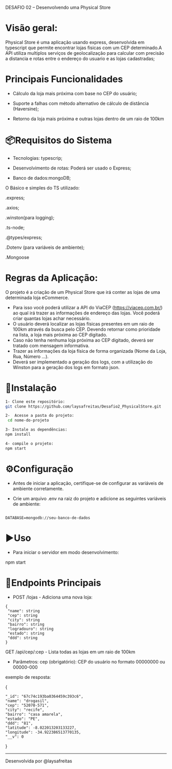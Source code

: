 DESAFIO 02 – Desenvolvendo uma Physical Store

# Visão geral:

Physical Store é uma aplicação usando express, desenvolvida em typescript que permite encontrar lojas
fisicas com um CEP determinado.A API utiliza multiplos serviços de geolocalização para calcular com precisão
a distancia e rotas entre o endereço do usuario e as lojas cadastradas;

# Principais Funcionalidades


- Cálculo da loja mais próxima com base no CEP do usuário;

- Suporte a falhas com método alternativo de cálculo de distância (Haversine);

- Retorno da loja mais próxima e outras lojas dentro de um raio de 100km


# 📦Requisitos do Sistema

- Tecnologias: typescrip;

- Desenvolvimento de rotas: Poderá ser usado o Express;

- Banco de dados:mongoDB;

O Básico e simples do TS utilizado:

.express;

.axios;

.winston(para logging);

.ts-node;

.@types/express;

.Dotenv (para variáveis de ambiente);

.Mongoose

# Regras da Aplicação:

O projeto é a criação de um Physical Store que irá conter as lojas de uma determinada loja eCommerce.
- Para isso você poderá utilizar a API do ViaCEP (https://viacep.com.br/) ao qual irá trazer as informações de endereço das lojas. Você poderá criar quantas lojas achar necessário.
- O usuário deverá localizar as lojas físicas presentes em um raio de 100km através da busca pelo CEP. Devendo retornar como prioridade na lista, a loja mais próxima ao CEP digitado.
- Caso não tenha nenhuma loja próxima ao CEP digitado, deverá ser tratado com mensagem informativa.
- Trazer as informações da loja física de forma organizada (Nome da Loja, Rua, Número ...).
- Deverá ser implementado a geração dos logs, com a utilização do Winston para a geração dos logs em formato json.

 # 🔧Instalação

 ```bash
 1- Clone este repositório:
 git clone https://github.com/laysafreitas/Desafio2_PhysicalStore.git

2-  Acesse a pasta do projeto:
  cd nome-do-projeto

3- Instale as dependências:
npm install

4- compile o projeto:
npm start
```

# ⚙️Configuração

- Antes de iniciar a aplicação, certifique-se de configurar as variáveis de ambiente corretamente.
  
- Crie um arquivo .env na raiz do projeto e adicione as seguintes variáveis de ambiente:
  
```env

DATABASE=mongodb://seu-banco-de-dados

```

# ▶️Uso

- Para iniciar o servidor em modo desenvolvimento:

npm start

# 📌Endpoints Principais

- POST /lojas - Adiciona uma nova loja:
```post
{
 "name": string
 "cep": string
 "city": string
 "bairro": string
 "logradouro": string
 "estado": string
 "ddd": string
}
```
 GET /api/cep/:cep - Lista todas as lojas em um raio de 100km
  
- Parâmetros:
 cep (obrigatório): CEP do usuário no formato 00000000 ou 00000-000

exemplo de resposta:

{

    "_id": "67c74c193ba0364459c393c6",
    "name": "drogasil",
    "cep": "52070-571",
    "city": "recife",
    "bairro": "casa amarela",
    "estado": "PE",
    "ddd": "81",
    "latitude": -8.022013203133227,
    "longitude": -34.922386513770135,
    "__v": 0
    
}


_______________________________________________________________________________________________________________________________________________________________________________________________________________

Desenvolvida por @laysafreitas


